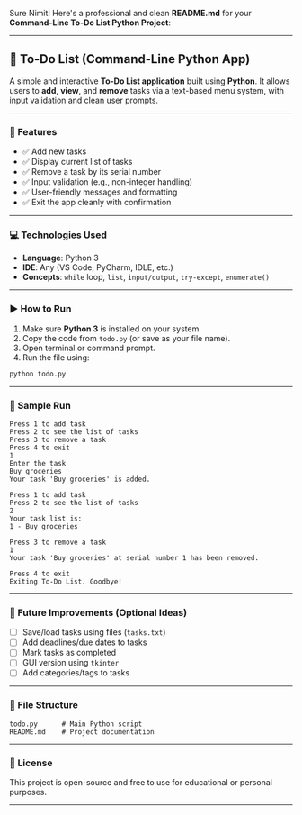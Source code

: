 Sure Nimit! Here's a professional and clean **README.md** for your **Command-Line To-Do List Python Project**:

---

## 📝 To-Do List (Command-Line Python App)

A simple and interactive **To-Do List application** built using **Python**. It allows users to **add**, **view**, and **remove** tasks via a text-based menu system, with input validation and clean user prompts.

---

### 📌 Features

* ✅ Add new tasks
* ✅ Display current list of tasks
* ✅ Remove a task by its serial number
* ✅ Input validation (e.g., non-integer handling)
* ✅ User-friendly messages and formatting
* ✅ Exit the app cleanly with confirmation

---

### 💻 Technologies Used

* **Language**: Python 3
* **IDE**: Any (VS Code, PyCharm, IDLE, etc.)
* **Concepts**: `while` loop, `list`, `input/output`, `try-except`, `enumerate()`

---

### ▶️ How to Run

1. Make sure **Python 3** is installed on your system.
2. Copy the code from `todo.py` (or save as your file name).
3. Open terminal or command prompt.
4. Run the file using:

```bash
python todo.py
```

---

### 🧪 Sample Run

```plaintext
Press 1 to add task
Press 2 to see the list of tasks
Press 3 to remove a task
Press 4 to exit
1
Enter the task
Buy groceries
Your task 'Buy groceries' is added.

Press 1 to add task
Press 2 to see the list of tasks
2
Your task list is:
1 - Buy groceries

Press 3 to remove a task
1
Your task 'Buy groceries' at serial number 1 has been removed.

Press 4 to exit
Exiting To-Do List. Goodbye!
```

---

### 🚀 Future Improvements (Optional Ideas)

* [ ] Save/load tasks using files (`tasks.txt`)
* [ ] Add deadlines/due dates to tasks
* [ ] Mark tasks as completed
* [ ] GUI version using `tkinter`
* [ ] Add categories/tags to tasks

---

### 📁 File Structure

```
todo.py      # Main Python script
README.md    # Project documentation
```

---

### 📜 License

This project is open-source and free to use for educational or personal purposes.

---
